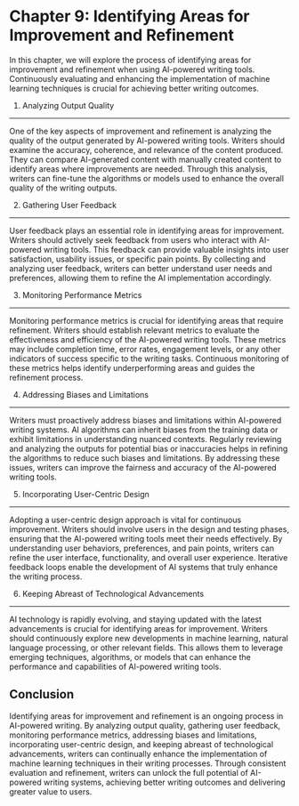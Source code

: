 Chapter 9: Identifying Areas for Improvement and Refinement
===========================================================

In this chapter, we will explore the process of identifying areas for improvement and refinement when using AI-powered writing tools. Continuously evaluating and enhancing the implementation of machine learning techniques is crucial for achieving better writing outcomes.

1. Analyzing Output Quality
---------------------------

One of the key aspects of improvement and refinement is analyzing the quality of the output generated by AI-powered writing tools. Writers should examine the accuracy, coherence, and relevance of the content produced. They can compare AI-generated content with manually created content to identify areas where improvements are needed. Through this analysis, writers can fine-tune the algorithms or models used to enhance the overall quality of the writing outputs.

2. Gathering User Feedback
--------------------------

User feedback plays an essential role in identifying areas for improvement. Writers should actively seek feedback from users who interact with AI-powered writing tools. This feedback can provide valuable insights into user satisfaction, usability issues, or specific pain points. By collecting and analyzing user feedback, writers can better understand user needs and preferences, allowing them to refine the AI implementation accordingly.

3. Monitoring Performance Metrics
---------------------------------

Monitoring performance metrics is crucial for identifying areas that require refinement. Writers should establish relevant metrics to evaluate the effectiveness and efficiency of the AI-powered writing tools. These metrics may include completion time, error rates, engagement levels, or any other indicators of success specific to the writing tasks. Continuous monitoring of these metrics helps identify underperforming areas and guides the refinement process.

4. Addressing Biases and Limitations
------------------------------------

Writers must proactively address biases and limitations within AI-powered writing systems. AI algorithms can inherit biases from the training data or exhibit limitations in understanding nuanced contexts. Regularly reviewing and analyzing the outputs for potential bias or inaccuracies helps in refining the algorithms to reduce such biases and limitations. By addressing these issues, writers can improve the fairness and accuracy of the AI-powered writing tools.

5. Incorporating User-Centric Design
------------------------------------

Adopting a user-centric design approach is vital for continuous improvement. Writers should involve users in the design and testing phases, ensuring that the AI-powered writing tools meet their needs effectively. By understanding user behaviors, preferences, and pain points, writers can refine the user interface, functionality, and overall user experience. Iterative feedback loops enable the development of AI systems that truly enhance the writing process.

6. Keeping Abreast of Technological Advancements
------------------------------------------------

AI technology is rapidly evolving, and staying updated with the latest advancements is crucial for identifying areas for improvement. Writers should continuously explore new developments in machine learning, natural language processing, or other relevant fields. This allows them to leverage emerging techniques, algorithms, or models that can enhance the performance and capabilities of AI-powered writing tools.

Conclusion
----------

Identifying areas for improvement and refinement is an ongoing process in AI-powered writing. By analyzing output quality, gathering user feedback, monitoring performance metrics, addressing biases and limitations, incorporating user-centric design, and keeping abreast of technological advancements, writers can continually enhance the implementation of machine learning techniques in their writing processes. Through consistent evaluation and refinement, writers can unlock the full potential of AI-powered writing systems, achieving better writing outcomes and delivering greater value to users.
